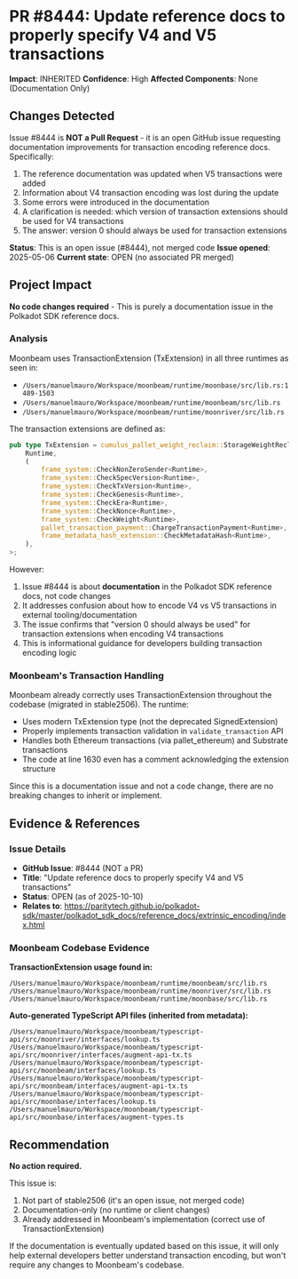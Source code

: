 # PR #8444: Update reference docs to properly specify V4 and V5 transactions

**Impact**: INHERITED
**Confidence**: High
**Affected Components**: None (Documentation Only)

## Changes Detected

Issue #8444 is **NOT a Pull Request** - it is an open GitHub issue requesting documentation improvements for transaction encoding reference docs. Specifically:

1. The reference documentation was updated when V5 transactions were added
2. Information about V4 transaction encoding was lost during the update
3. Some errors were introduced in the documentation
4. A clarification is needed: which version of transaction extensions should be used for V4 transactions
5. The answer: version 0 should always be used for transaction extensions

**Status**: This is an open issue (#8444), not merged code
**Issue opened**: 2025-05-06
**Current state**: OPEN (no associated PR merged)

## Project Impact

**No code changes required** - This is purely a documentation issue in the Polkadot SDK reference docs.

### Analysis

Moonbeam uses TransactionExtension (TxExtension) in all three runtimes as seen in:
- `/Users/manuelmauro/Workspace/moonbeam/runtime/moonbase/src/lib.rs:1489-1503`
- `/Users/manuelmauro/Workspace/moonbeam/runtime/moonbeam/src/lib.rs`
- `/Users/manuelmauro/Workspace/moonbeam/runtime/moonriver/src/lib.rs`

The transaction extensions are defined as:
```rust
pub type TxExtension = cumulus_pallet_weight_reclaim::StorageWeightReclaim<
    Runtime,
    (
        frame_system::CheckNonZeroSender<Runtime>,
        frame_system::CheckSpecVersion<Runtime>,
        frame_system::CheckTxVersion<Runtime>,
        frame_system::CheckGenesis<Runtime>,
        frame_system::CheckEra<Runtime>,
        frame_system::CheckNonce<Runtime>,
        frame_system::CheckWeight<Runtime>,
        pallet_transaction_payment::ChargeTransactionPayment<Runtime>,
        frame_metadata_hash_extension::CheckMetadataHash<Runtime>,
    ),
>;
```

However:
1. Issue #8444 is about **documentation** in the Polkadot SDK reference docs, not code changes
2. It addresses confusion about how to encode V4 vs V5 transactions in external tooling/documentation
3. The issue confirms that "version 0 should always be used" for transaction extensions when encoding V4 transactions
4. This is informational guidance for developers building transaction encoding logic

### Moonbeam's Transaction Handling

Moonbeam already correctly uses TransactionExtension throughout the codebase (migrated in stable2506). The runtime:
- Uses modern TxExtension type (not the deprecated SignedExtension)
- Properly implements transaction validation in `validate_transaction` API
- Handles both Ethereum transactions (via pallet_ethereum) and Substrate transactions
- The code at line 1630 even has a comment acknowledging the extension structure

Since this is a documentation issue and not a code change, there are no breaking changes to inherit or implement.

## Evidence & References

### Issue Details
- **GitHub Issue**: #8444 (NOT a PR)
- **Title**: "Update reference docs to properly specify V4 and V5 transactions"
- **Status**: OPEN (as of 2025-10-10)
- **Relates to**: https://paritytech.github.io/polkadot-sdk/master/polkadot_sdk_docs/reference_docs/extrinsic_encoding/index.html

### Moonbeam Codebase Evidence

**TransactionExtension usage found in:**
```
/Users/manuelmauro/Workspace/moonbeam/runtime/moonbeam/src/lib.rs
/Users/manuelmauro/Workspace/moonbeam/runtime/moonriver/src/lib.rs
/Users/manuelmauro/Workspace/moonbeam/runtime/moonbase/src/lib.rs
```

**Auto-generated TypeScript API files (inherited from metadata):**
```
/Users/manuelmauro/Workspace/moonbeam/typescript-api/src/moonriver/interfaces/lookup.ts
/Users/manuelmauro/Workspace/moonbeam/typescript-api/src/moonriver/interfaces/augment-api-tx.ts
/Users/manuelmauro/Workspace/moonbeam/typescript-api/src/moonbeam/interfaces/lookup.ts
/Users/manuelmauro/Workspace/moonbeam/typescript-api/src/moonbeam/interfaces/augment-api-tx.ts
/Users/manuelmauro/Workspace/moonbeam/typescript-api/src/moonbase/interfaces/lookup.ts
/Users/manuelmauro/Workspace/moonbeam/typescript-api/src/moonbase/interfaces/augment-types.ts
```

## Recommendation

**No action required.**

This issue is:
1. Not part of stable2506 (it's an open issue, not merged code)
2. Documentation-only (no runtime or client changes)
3. Already addressed in Moonbeam's implementation (correct use of TransactionExtension)

If the documentation is eventually updated based on this issue, it will only help external developers better understand transaction encoding, but won't require any changes to Moonbeam's codebase.
